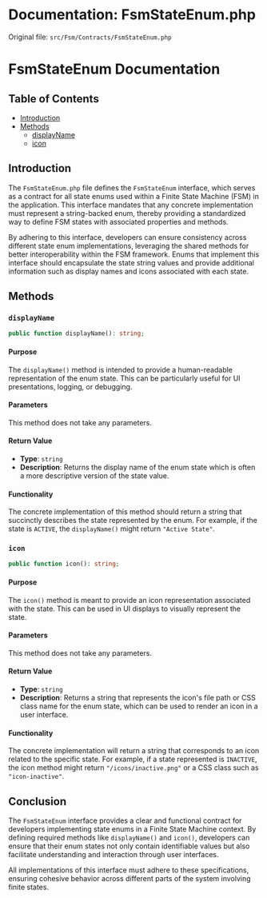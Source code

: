 # Documentation: FsmStateEnum.php

Original file: `src/Fsm/Contracts/FsmStateEnum.php`

# FsmStateEnum Documentation

## Table of Contents
- [Introduction](#introduction)
- [Methods](#methods)
  - [displayName](#method-displayname)
  - [icon](#method-icon)

## Introduction
The `FsmStateEnum.php` file defines the `FsmStateEnum` interface, which serves as a contract for all state enums used within a Finite State Machine (FSM) in the application. This interface mandates that any concrete implementation must represent a string-backed enum, thereby providing a standardized way to define FSM states with associated properties and methods.

By adhering to this interface, developers can ensure consistency across different state enum implementations, leveraging the shared methods for better interoperability within the FSM framework. Enums that implement this interface should encapsulate the state string values and provide additional information such as display names and icons associated with each state.

## Methods

### `displayName`

```php
public function displayName(): string;
```

#### Purpose
The `displayName()` method is intended to provide a human-readable representation of the enum state. This can be particularly useful for UI presentations, logging, or debugging.

#### Parameters
This method does not take any parameters.

#### Return Value
- **Type**: `string`
- **Description**: Returns the display name of the enum state which is often a more descriptive version of the state value.

#### Functionality
The concrete implementation of this method should return a string that succinctly describes the state represented by the enum. For example, if the state is `ACTIVE`, the `displayName()` might return `"Active State"`.

### `icon`

```php
public function icon(): string;
```

#### Purpose
The `icon()` method is meant to provide an icon representation associated with the state. This can be used in UI displays to visually represent the state.

#### Parameters
This method does not take any parameters.

#### Return Value
- **Type**: `string`
- **Description**: Returns a string that represents the icon's file path or CSS class name for the enum state, which can be used to render an icon in a user interface.

#### Functionality
The concrete implementation will return a string that corresponds to an icon related to the specific state. For example, if a state represented is `INACTIVE`, the icon method might return `"/icons/inactive.png"` or a CSS class such as `"icon-inactive"`.

## Conclusion
The `FsmStateEnum` interface provides a clear and functional contract for developers implementing state enums in a Finite State Machine context. By defining required methods like `displayName()` and `icon()`, developers can ensure that their enum states not only contain identifiable values but also facilitate understanding and interaction through user interfaces. 

All implementations of this interface must adhere to these specifications, ensuring cohesive behavior across different parts of the system involving finite states.